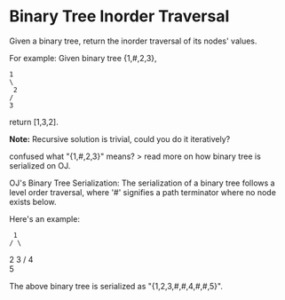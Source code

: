 # Binary Tree Inorder Traversal

Given a binary tree, return the inorder traversal of its nodes' values.

For example:
Given binary tree {1,#,2,3},

    1
    \
     2
    /
    3

return [1,3,2].

**Note:** Recursive solution is trivial, could you do it iteratively?

confused what "{1,#,2,3}" means? > read more on how binary tree is serialized on OJ.


OJ's Binary Tree Serialization:
The serialization of a binary tree follows a level order traversal, where '#' signifies a path terminator where no node exists below.

Here's an example:

     1
    / \
   2   3
      /
     4
      \
       5

The above binary tree is serialized as "{1,2,3,#,#,4,#,#,5}".
